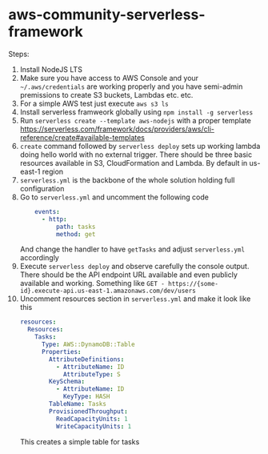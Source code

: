 # aws-community-serverless-framework

Steps:
1. Install NodeJS LTS
2. Make sure you have access to AWS Console and your `~/.aws/credentials` are working properly and you have semi-admin premissions to create S3 buckets, Lambdas etc. etc.
3. For a simple AWS test just execute `aws s3 ls`
4. Install serverless framweork globally using `npm install -g serverless`
5. Run `serverless create --template aws-nodejs` with a proper template https://serverless.com/framework/docs/providers/aws/cli-reference/create#available-templates
6. `create` command followed by `serverless deploy` sets up working lambda doing hello world with no external trigger. There should be three basic resources available in S3, CloudFormation and Lambda. By default in us-east-1 region
7. `serverless.yml` is the backbone of the whole solution holding full configuration
8. Go to `serverless.yml` and uncomment the following code
    ```yaml
        events:
          - http:
              path: tasks
              method: get
    
    ```
   And change the handler to have `getTasks` and adjust `serverless.yml` accordingly
9. Execute `serverless deploy` and observe carefully the console output. There should be the API endpoint URL available and even publicly available and working. Something like `GET - https://{some-id}.execute-api.us-east-1.amazonaws.com/dev/users`
10. Uncomment resources section in `serverless.yml` and make it look like this
    ```yaml
    resources:
      Resources:
        Tasks:
          Type: AWS::DynamoDB::Table
          Properties:
            AttributeDefinitions:
              - AttributeName: ID
                AttributeType: S
            KeySchema:
              - AttributeName: ID
                KeyType: HASH
            TableName: Tasks
            ProvisionedThroughput:
              ReadCapacityUnits: 1
              WriteCapacityUnits: 1
    ```
    This creates a simple table for tasks
    